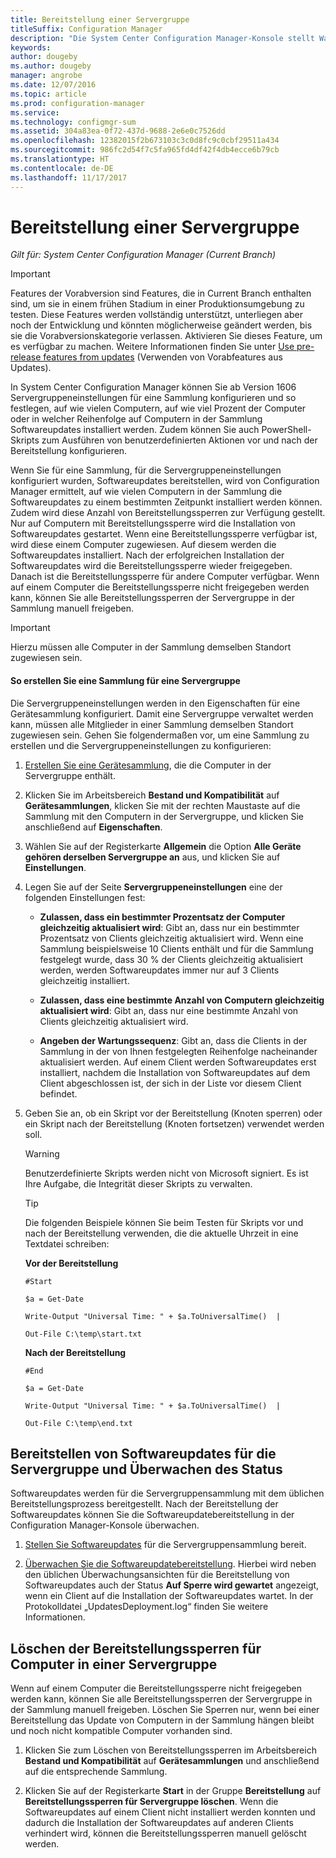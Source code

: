 ```yaml
---
title: Bereitstellung einer Servergruppe
titleSuffix: Configuration Manager
description: "Die System Center Configuration Manager-Konsole stellt Warnungen und Status zum Überwachen von Updates und Kompatibilität bereit."
keywords: 
author: dougeby
ms.author: dougeby
manager: angrobe
ms.date: 12/07/2016
ms.topic: article
ms.prod: configuration-manager
ms.service: 
ms.technology: configmgr-sum
ms.assetid: 304a83ea-0f72-437d-9688-2e6e0c7526dd
ms.openlocfilehash: 12382015f2b673103c3c0d8fc9c0cbf29511a434
ms.sourcegitcommit: 986fc2d54f7c5fa965fd4df42f4db4ecce6b79cb
ms.translationtype: HT
ms.contentlocale: de-DE
ms.lasthandoff: 11/17/2017
---
```

# <a name="service-a-server-group"></a>Bereitstellung einer Servergruppe

*Gilt für: System Center Configuration Manager (Current Branch)*

>[!IMPORTANT]
>Features der Vorabversion sind Features, die in Current Branch enthalten sind, um sie in einem frühen Stadium in einer Produktionsumgebung zu testen. Diese Features werden vollständig unterstützt, unterliegen aber noch der Entwicklung und könnten möglicherweise geändert werden, bis sie die Vorabversionskategorie verlassen. Aktivieren Sie dieses Feature, um es verfügbar zu machen. Weitere Informationen finden Sie unter [Use pre-release features from updates](https://docs.microsoft.com/sccm/core/servers/manage/install-in-console-updates#bkmk_prerelease) (Verwenden von Vorabfeatures aus Updates).

In System Center Configuration Manager können Sie ab Version 1606 Servergruppeneinstellungen für eine Sammlung konfigurieren und so festlegen, auf wie vielen Computern, auf wie viel Prozent der Computer oder in welcher Reihenfolge auf Computern in der Sammlung Softwareupdates installiert werden. Zudem können Sie auch PowerShell-Skripts zum Ausführen von benutzerdefinierten Aktionen vor und nach der Bereitstellung konfigurieren.

Wenn Sie für eine Sammlung, für die Servergruppeneinstellungen konfiguriert wurden, Softwareupdates bereitstellen, wird von Configuration Manager ermittelt, auf wie vielen Computern in der Sammlung die Softwareupdates zu einem bestimmten Zeitpunkt installiert werden können. Zudem wird diese Anzahl von Bereitstellungssperren zur Verfügung gestellt. Nur auf Computern mit Bereitstellungssperre wird die Installation von Softwareupdates gestartet. Wenn eine Bereitstellungssperre verfügbar ist, wird diese einem Computer zugewiesen. Auf diesem werden die Softwareupdates installiert. Nach der erfolgreichen Installation der Softwareupdates wird die Bereitstellungssperre wieder freigegeben. Danach ist die Bereitstellungssperre für andere Computer verfügbar. Wenn auf einem Computer die Bereitstellungssperre nicht freigegeben werden kann, können Sie alle Bereitstellungssperren der Servergruppe in der Sammlung manuell freigeben.

>[!IMPORTANT]
>Hierzu müssen alle Computer in der Sammlung demselben Standort zugewiesen sein.

#### <a name="to-create-a-collection-for-a-server-group"></a>So erstellen Sie eine Sammlung für eine Servergruppe  
Die Servergruppeneinstellungen werden in den Eigenschaften für eine Gerätesammlung konfiguriert. Damit eine Servergruppe verwaltet werden kann, müssen alle Mitglieder in einer Sammlung demselben Standort zugewiesen sein. Gehen Sie folgendermaßen vor, um eine Sammlung zu erstellen und die Servergruppeneinstellungen zu konfigurieren:
1.  [Erstellen Sie eine Gerätesammlung](../../core/clients/manage/collections/create-collections.md), die die Computer in der Servergruppe enthält.  

2.  Klicken Sie im Arbeitsbereich **Bestand und Kompatibilität** auf **Gerätesammlungen**, klicken Sie mit der rechten Maustaste auf die Sammlung mit den Computern in der Servergruppe, und klicken Sie anschließend auf **Eigenschaften**.  

3.  Wählen Sie auf der Registerkarte **Allgemein** die Option **Alle Geräte gehören derselben Servergruppe an** aus, und klicken Sie auf **Einstellungen**.  

4.  Legen Sie auf der Seite **Servergruppeneinstellungen** eine der folgenden Einstellungen fest:  

    -   **Zulassen, dass ein bestimmter Prozentsatz der Computer gleichzeitig aktualisiert wird**: Gibt an, dass nur ein bestimmter Prozentsatz von Clients gleichzeitig aktualisiert wird. Wenn eine Sammlung beispielsweise 10 Clients enthält und für die Sammlung festgelegt wurde, dass 30 % der Clients gleichzeitig aktualisiert werden, werden Softwareupdates immer nur auf 3 Clients gleichzeitig installiert.  

    -   **Zulassen, dass eine bestimmte Anzahl von Computern gleichzeitig aktualisiert wird**: Gibt an, dass nur eine bestimmte Anzahl von Clients gleichzeitig aktualisiert wird.  

    -   **Angeben der Wartungssequenz**: Gibt an, dass die Clients in der Sammlung in der von Ihnen festgelegten Reihenfolge nacheinander aktualisiert werden. Auf einem Client werden Softwareupdates erst installiert, nachdem die Installation von Softwareupdates auf dem Client abgeschlossen ist, der sich in der Liste vor diesem Client befindet.  

5.  Geben Sie an, ob ein Skript vor der Bereitstellung (Knoten sperren) oder ein Skript nach der Bereitstellung (Knoten fortsetzen) verwendet werden soll.  

    > [!WARNING]
    > Benutzerdefinierte Skripts werden nicht von Microsoft signiert. Es ist Ihre Aufgabe, die Integrität dieser Skripts zu verwalten.

    > [!TIP]  
    > Die folgenden Beispiele können Sie beim Testen für Skripts vor und nach der Bereitstellung verwenden, die die aktuelle Uhrzeit in eine Textdatei schreiben:  
    >   
    >  **Vor der Bereitstellung**  
    >   
    >  `#Start`  
    >   
    >  `$a = Get-Date`  
    >   
    >  `Write-Output "Universal Time: " + $a.ToUniversalTime()  |`  
    >   
    >  `Out-File C:\temp\start.txt`  
    >   
    >  **Nach der Bereitstellung**  
    >   
    >  `#End`  
    >   
    >  `$a = Get-Date`  
    >   
    >  `Write-Output "Universal Time: " + $a.ToUniversalTime()  |`  
    >   
    >  `Out-File C:\temp\end.txt`  

## <a name="deploy-software-updates-to-the-server-group-and-monitor-status"></a>Bereitstellen von Softwareupdates für die Servergruppe und Überwachen des Status  
Softwareupdates werden für die Servergruppensammlung mit dem üblichen Bereitstellungsprozess bereitgestellt. Nach der Bereitstellung der Softwareupdates können Sie die Softwareupdatebereitstellung in der Configuration Manager-Konsole überwachen.
1.  [Stellen Sie Softwareupdates](manually-deploy-software-updates.md) für die Servergruppensammlung bereit.   

2.  [Überwachen Sie die Softwareupdatebereitstellung](monitor-software-updates.md). Hierbei wird neben den üblichen Überwachungsansichten für die Bereitstellung von Softwareupdates auch der Status **Auf Sperre wird gewartet** angezeigt, wenn ein Client auf die Installation der Softwareupdates wartet. In der Protokolldatei „UpdatesDeployment.log“ finden Sie weitere Informationen.


## <a name="clear-the-deployment-locks-for-computers-in-a-server-group"></a>Löschen der Bereitstellungssperren für Computer in einer Servergruppe  
Wenn auf einem Computer die Bereitstellungssperre nicht freigegeben werden kann, können Sie alle Bereitstellungssperren der Servergruppe in der Sammlung manuell freigeben. Löschen Sie Sperren nur, wenn bei einer Bereitstellung das Update von Computern in der Sammlung hängen bleibt und noch nicht kompatible Computer vorhanden sind.  
1.  Klicken Sie zum Löschen von Bereitstellungssperren im Arbeitsbereich **Bestand und Kompatibilität** auf **Gerätesammlungen** und anschließend auf die entsprechende Sammlung.  

2.  Klicken Sie auf der Registerkarte **Start** in der Gruppe **Bereitstellung** auf **Bereitstellungssperren für Servergruppe löschen**. Wenn die Softwareupdates auf einem Client nicht installiert werden konnten und dadurch die Installation der Softwareupdates auf anderen Clients verhindert wird, können die Bereitstellungssperren manuell gelöscht werden.  
